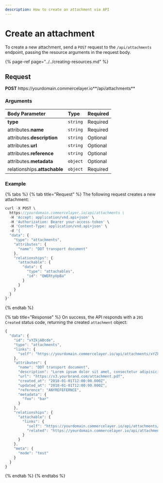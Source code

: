 ```yaml
---
description: How to create an attachment via API
---
```


# Create an attachment

To create a new attachment, send a `POST` request to the `/api/attachments` endpoint, passing the resource arguments in the request body.

{% page-ref page="../../creating-resources.md" %}

## Request

**POST** https://<i></i>yourdomain.commercelayer.io**/api/attachments**

### Arguments

| Body Parameter | Type | Required |
| :--- | :--- | :--- |
| **type** | `string` | Required |
| attributes.**name** | `string` | Required |
| attributes.**description** | `string` | Optional |
| attributes.**url** | `string` | Optional |
| attributes.**reference** | `string` | Optional |
| attributes.**metadata** | `object` | Optional |
| relationships.**attachable** | `object` | Required |

### Example

{% tabs %}
{% tab title="Request" %}
The following request creates a new attachment:

```javascript
curl -X POST \
  https://yourdomain.commercelayer.io/api/attachments \
  -H 'Accept: application/vnd.api+json' \
  -H 'Authorization: Bearer your-access-token' \
  -H 'Content-Type: application/vnd.api+json' \
  -d '{
  "data": {
    "type": "attachments",
    "attributes": {
      "name": "DDT transport document"
    },
    "relationships": {
      "attachable": {
        "data": {
          "type": "attachables",
          "id": "QWERtyUpBa"
        }
      }
    }
  }
}'
```
{% endtab %}

{% tab title="Response" %}
On success, the API responds with a `201 Created` status code, returning the created `attachment` object:

```javascript
{
  "data": {
    "id": "xYZkjABcde",
    "type": "attachments",
    "links": {
      "self": "https://yourdomain.commercelayer.io/api/attachments/xYZkjABcde"
    },
    "attributes": {
      "name": "DDT transport document",
      "description": "Lorem ipsum dolor sit amet, consectetur adipisicing elit, sed do eiusmod tempor incididunt ut labore et dolore magna aliqua.",
      "url": "https://s3.yourbrand.com/attachment.pdf",
      "created_at": "2018-01-01T12:00:00.000Z",
      "updated_at": "2018-01-01T12:00:00.000Z",
      "reference": "ANYREFEFERNCE",
      "metadata": {
        "foo": "bar"
      }
    },
    "relationships": {
      "attachable": {
        "links": {
          "self": "https://yourdomain.commercelayer.io/api/attachments/xYZkjABcde/relationships/attachable",
          "related": "https://yourdomain.commercelayer.io/api/attachments/xYZkjABcde/attachable"
        }
      }
    },
    "meta": {
      "mode": "test"
    }
  }
}
```
{% endtab %}
{% endtabs %}
